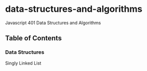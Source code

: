 # data-structures-and-algorithms
Javascript 401 Data Structures and Algorithms

## Table of Contents

### Data Structures
Singly Linked List
